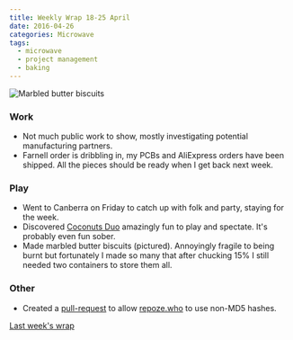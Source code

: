 ```yaml
---
title: Weekly Wrap 18-25 April
date: 2016-04-26
categories: Microwave
tags:
  - microwave
  - project management
  - baking
---
```


<!-- TODO: Link to full sized, float right -->
![Marbled butter biscuits](images/wp/marbled.jpg "Marbled butter biscuits")

### Work

* Not much public work to show, mostly investigating potential manufacturing partners.
* Farnell order is dribbling in, my PCBs and AliExpress orders have been shipped. All the pieces should be ready when I get back next week.

### Play

* Went to Canberra on Friday to catch up with folk and party, staying for the week.
* Discovered [Coconuts Duo](https://www.maydaygames.com/products/coconuts-duo) amazingly fun to play and spectate. It's probably even fun sober.
* Made marbled butter biscuits (pictured). Annoyingly fragile to being burnt but fortunately I made so many that after chucking 15% I still needed two containers to store them all.

### Other

* Created a [pull-request](https://github.com/repoze/repoze.who/pull/24) to allow [repoze.who](https://repozewho.readthedocs.org/) to use non-MD5 hashes.

[Last week's wrap](/weekly-wrap-11-17-april/)
